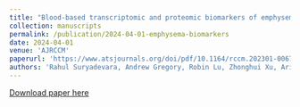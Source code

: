 ```yaml
---
title: "Blood-based transcriptomic and proteomic biomarkers of emphysema"
collection: manuscripts
permalink: /publication/2024-04-01-emphysema-biomarkers
date: 2024-04-01
venue: 'AJRCCM'
paperurl: 'https://www.atsjournals.org/doi/pdf/10.1164/rccm.202301-0067OC'
authors: 'Rahul Suryadevara, Andrew Gregory, Robin Lu, Zhonghui Xu, Aria Masoomi, et al. (2024). Blood-based transcriptomic and proteomic biomarkers of emphysema. <i>AJRCCM</i>.'
---
```


<a href='https://www.atsjournals.org/doi/pdf/10.1164/rccm.202301-0067OC'>Download paper here</a>
